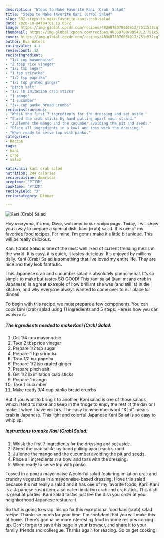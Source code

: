 ```yaml
---
description: "Steps to Make Favorite Kani (Crab) Salad"
title: "Steps to Make Favorite Kani (Crab) Salad"
slug: 592-steps-to-make-favorite-kani-crab-salad
date: 2020-10-04T04:01:18.037Z
image: https://img-global.cpcdn.com/recipes/4836878070054912/751x532cq70/kani-crab-salad-recipe-main-photo.jpg
thumbnail: https://img-global.cpcdn.com/recipes/4836878070054912/751x532cq70/kani-crab-salad-recipe-main-photo.jpg
cover: https://img-global.cpcdn.com/recipes/4836878070054912/751x532cq70/kani-crab-salad-recipe-main-photo.jpg
author: Eva Waters
ratingvalue: 4.3
reviewcount: 12
recipeingredient:
- "1/4 cup mayonnaise"
- "2 tbsp rice vinegar"
- "1/2 tsp sugar"
- "1 tsp sriracha"
- "1/2 tsp paprika"
- "1/2 tsp grated ginger"
- "pinch salt"
- "1/2 lb imitation crab sticks"
- "1 mango"
- "1 cucumber"
- "3/4 cup panko bread crumbs"
recipeinstructions:
- "Whisk the first 7 ingredients for the dressing and set aside."
- "Shred the crab sticks by hand pulling apart each strand."
- "Juilenne the mango and the cucumber avoiding the pit and seeds."
- "Place all ingredients in a bowl and toss with the dressing."
- "When ready to serve top with panko."
categories:
- Recipe
tags:
- kani
- crab
- salad

katakunci: kani crab salad 
nutrition: 244 calories
recipecuisine: American
preptime: "PT13M"
cooktime: "PT32M"
recipeyield: "3"
recipecategory: Dinner

---
```



![Kani (Crab) Salad](https://img-global.cpcdn.com/recipes/4836878070054912/751x532cq70/kani-crab-salad-recipe-main-photo.jpg)

Hey everyone, it's me, Dave, welcome to our recipe page. Today, I will show you a way to prepare a special dish, kani (crab) salad. It is one of my favorites food recipes. For mine, I'm gonna make it a little bit unique. This will be really delicious.

Kani (Crab) Salad is one of the most well liked of current trending meals in the world. It is easy, it is quick, it tastes delicious. It's enjoyed by millions daily. Kani (Crab) Salad is something that I've loved my entire life. They are nice and they look fantastic.

This Japanese crab and cucumber salad is absolutely phenomenal. It&#39;s so simple to make but tastes SO GOOD! This kani salad (kani means crab in Japanese) is a great example of how brilliant she was (and still is) in the kitchen, and why everyone always wanted to come over to our place for dinner!


To begin with this recipe, we must prepare a few components. You can cook kani (crab) salad using 11 ingredients and 5 steps. Here is how you can achieve it.

<!--inarticleads1-->

##### The ingredients needed to make Kani (Crab) Salad:

1. Get 1/4 cup mayonnaise
1. Take 2 tbsp rice vinegar
1. Prepare 1/2 tsp sugar
1. Prepare 1 tsp sriracha
1. Take 1/2 tsp paprika
1. Prepare 1/2 tsp grated ginger
1. Prepare pinch salt
1. Get 1/2 lb imitation crab sticks
1. Prepare 1 mango
1. Take 1 cucumber
1. Make ready 3/4 cup panko bread crumbs


But if you want to bring it to another. Kani salad is one of those salads, which I tend to make and keep in the fridge to enjoy the rest of the day or I make it when I have visitors. The easy to remember word &#34;Kani&#34; means crab in Japanese. This light and colorful Japanese Kani Salad is so easy to whip up. 

<!--inarticleads2-->

##### Instructions to make Kani (Crab) Salad:

1. Whisk the first 7 ingredients for the dressing and set aside.
1. Shred the crab sticks by hand pulling apart each strand.
1. Juilenne the mango and the cucumber avoiding the pit and seeds.
1. Place all ingredients in a bowl and toss with the dressing.
1. When ready to serve top with panko.


Tossed in a ponzu mayonnaise A colorful salad featuring imitation crab and crunchy vegetables in a mayonnaise-based dressing. I love this salad because it&#39;s not really a salad and it has one of my favorite foods, Kani! Kani is a Japanese sushi item, also called imitation crab and crab stick. This dish is great at parties. Kani Salad tastes just like the dish you order at your neighborhood Japanese restaurant. 

So that is going to wrap this up for this exceptional food kani (crab) salad recipe. Thanks so much for your time. I'm confident that you will make this at home. There's gonna be more interesting food in home recipes coming up. Don't forget to save this page in your browser, and share it to your family, friends and colleague. Thanks again for reading. Go on get cooking!
